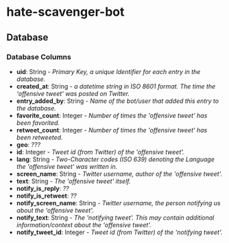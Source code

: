 # hate-scavenger-bot

## Database

### Database Columns

- **uid**: String - *Primary Key, a unique Identifier for each entry in the database.*
- **created_at**: String - *a datetime string in ISO 8601 format. The time the 'offensive tweet' was posted on Twitter.*
- **entry_added_by**: String - *Name of the bot/user that added this entry to the database.*
- **favorite_count**: Integer - *Number of times the 'offensive tweet' has been favorited.*
- **retweet_count**: Integer - *Number of times the 'offensive tweet' has been retweeted.*
- **geo**: *???*
- **id**: Integer - *Tweet id (from Twitter) of the 'offensive tweet'.*
- **lang**: String - *Two-Character codes (ISO 639) denoting the Language the 'offensive tweet' was written in.*
- **screen_name**: String - *Twitter username, author of the 'offensive tweet'.*
- **text**: String - *The 'offensive tweet' itself.*
- **notify_is_reply**: *??*
- **notify_is_retweet**: *??*
- **notify_screen_name**: String - *Twitter username, the person notifying us about the 'offensive tweet'.*
- **notify_text**: String - *The 'notifying tweet'. This may contain additional information/context about the 'offensive tweet'.*
- **notify_tweet_id**: Integer - *Tweet id (from Twitter) of the 'notifying tweet'.*
